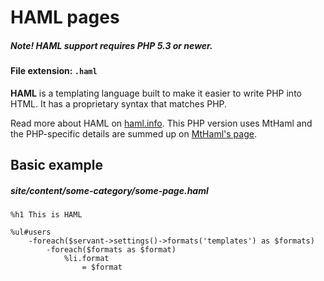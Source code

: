 
# HAML pages

##### **Note!** HAML support requires PHP 5.3 or newer.

#### File extension: `.haml`

**HAML** is a templating language built to make it easier to write PHP into HTML. It has a proprietary syntax that matches PHP.

Read more about HAML on [haml.info](http://haml.info/). This PHP version uses MtHaml and the PHP-specific details are summed up on [MtHaml's page](https://github.com/arnaud-lb/MtHaml).



## Basic example

##### site/content/some-category/some-page.haml

	%h1 This is HAML

	%ul#users
		-foreach($servant->settings()->formats('templates') as $formats)
			-foreach($formats as $format)
				%li.format
					= $format

